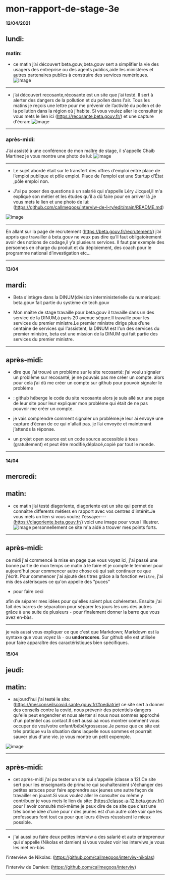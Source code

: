 # mon-rapport-de-stage-3e
#### 12/04/2021
## lundi:
### matin:
* ce matin j’ai découvert beta.gouv,beta.gouv sert a simplifier la vie des usagers des entreprise ou des agents publics,aide les ministères et autres partenaires publics à construire des services numériques.
![image](https://user-images.githubusercontent.com/82452161/114732808-1ecc3080-9d43-11eb-9e22-34d5162bc60f.png)
----------------------------------------
 * j’ai découvert recosante,récosante est un site que j’ai testé. Il sert à alerter des dangers de la pollution et du pollen dans l'air. Tous les matins je reçois une lettre pour me prévenir de l’activité du pollen et de la pollution dans la région où j'habite. Si vous voulez aller le consulter je vous mets le lien ici (https://recosante.beta.gouv.fr/)
 et une capture d'écran:
 ![image](https://user-images.githubusercontent.com/82452161/114882044-d32d8b80-9e03-11eb-9ff3-021d51e297d7.png)

----------------------------------------
### après-midi:
J’ai assisté à une conférence de mon maître de stage, il s'appelle Chaib Martinez je vous montre une photo de lui:
![image](https://user-images.githubusercontent.com/82452161/114733056-4f13cf00-9d43-11eb-977e-f8772b9c94f2.png)

-------------------------------------
* Le sujet abordé était sur le transfert des offres d'emploi entre place de l’emploi publique et pôle emploi. Place de l’emploi est une Startup d'État ,pôle emploi non.

* J'ai pu poser des questions à un salarié qui s’appelle Léry Jicquel,il m'a expliqué son métier et les études qu'il a dû faire pour en arriver là ,je vous mets le lien et une photo de lui:
 (https://github.com/callmegoos/interviw-de-l-ry/edit/main/README.md)

![image](https://user-images.githubusercontent.com/82452161/114733526-b6ca1a00-9d43-11eb-8496-c7f0c5dc3548.png)

-------------------------------------
En allant sur la page de recrutement (https://beta.gouv.fr/recrutement/) j’ai appris que travailler à beta.gouv ne veux pas dire qu’il faut obligatoirement avoir des notions de codage,il y’a plusieurs services.
Il faut par exemple des personnes en charge du produit et du déploiement, des coach pour le programme national d’investigation etc... 

-------------------------------------
#### 13/04
## mardi:
* Beta s'intègre dans la DINUM(division interministerielle du numérique): beta.gouv fait partie du système de tech.gouv

* Mon maître de stage travaille pour beta.gouv il travaille dans un des service de la DINUM,à paris 20 avenue ségure.Il travaille pour les services du premier ministre.Le premier ministre dirige plus d’une centaine de services qui l'assistent, la DINUM est l'un des services du premier ministre,
 beta est une mission de la DINUM qui fait partie des services du premier ministre. 

----------------------------------
## après-midi:
* dire que j’ai trouvé un problème sur le site recosanté: j’ai voulu signaler un problème sur recosanté, je ne pouvais pas me créer un compte. alors pour cela j’ai dû me créer un compte sur github pour pouvoir signaler le problème

* :  github  héberge le code du site recosante alors je suis allé sur une page de leur site  pour leur expliquer mon problème qui était de ne pas pouvoir me créer un compte.

 * je vais comprendre comment signaler un problème:je leur ai envoyé une capture d’écran de ce qui n'allait pas.
je l’ai envoyée et maintenant j’attends la réponse.
 
* un projet open source est un code source accessible à tous (gratuitement) et peut être modifié,déplacé,copié par tout le monde.


--------------------------------------------------

#### 14/04
## mercredi:

## matin:
* ce matin j’ai testé diagoriente, diagoriente est un site qui permet de connaître differents métiers en rapport avec vos centres d'intérêt.Je vous mets un lien si vous voulez l'essayer---(https://diagoriente.beta.gouv.fr/) voici une image pour vous l'illustrer.  
![image](https://user-images.githubusercontent.com/82452161/114721571-5635df80-9d39-11eb-9053-29e85baa9a8f.png)
personnellement ce site m'a aidé a trouver mes points forts.
 
---------------------------------
## après-midi:

ce midi j'ai commencé la mise en page que vous voyez ici, j'ai passé une bonne partie de mon temps ce matin à le faire et je compte le terminer pour aujourd'hui 
pour commencer autre chose où qui sait continuer ce que j'écrit.
Pour commencer j'ai ajouté des titres grâce a la fonction `##titre`,
j'ai mis des astérisques ce qu'on appelle des "puces"
* pour faire ceci 

afin de séparer mes idées pour qu'elles soient plus cohérentes.
Ensuite j'ai fait des barres de séparation pour séparer les jours les uns des autres grâce à une suite de plusieurs `-`
pour finalement donner la barre que vous avez en-bàs.

-------------------------------------------------------------------------------
je vais aussi vous expliquer ce que c'est que Markdown; Markdown est la syntaxe  que vous voyez là `-` ou __underscores__. Sur github elle est utilisée pour faire apparaître des caractéristiques bien spécifiques.


#### 15/04
## jeudi:


## matin: 
* aujourd'hui j'ai testé le site:(https://mesconseilscovid.sante.gouv.fr/#pediatrie) 
ce site sert a donner des conseils contre la covid, nous prévenir des potentiels dangers qu'elle peut engendrer et nous alerter si nous nous sommes approché d'un potentiel cas contact.Il sert aussi aà vous montrer comment vous occuper de vos/votre enfant/bébé/grossesse.Je pense que ce site est très pratique vu la situation dans laquelle nous sommes et pourrait sauver plus d'une vie.
je vous montre un petit expemple.

![image](https://user-images.githubusercontent.com/82452161/114842284-ff7fe280-9dd8-11eb-9808-5c5d281e7fe0.png)

---------------------------------------------------------------
## après-midi:

* cet après-midi j'ai pu tester un site qui s'appelle (classe a 12).Ce site sert pour les enseignants de primaire qui souhaîteraient s'échanger des petites astuces pour faire apprendre aux jeunes une autre façon de travailler en jouant.Si vous voulez aller le consulter ou même y contribuer je vous mets le lien du site:
(https://classe-a-12.beta.gouv.fr/) pour l'avoir consulté moi-même je peux dire de ce site que c'est une très bonne idée d'une pour r des jeunes est d'un autre côté voir que les professeurs font tout ca pour que leurs élèves réussisent le mieux possible.
---------------------------------------

* j'ai aussi pu faire deux petites interviw a des salarié et auto entrepreneur qui s'appelle (Nikolas et damien) si vous voulez voir les interviws je vous les met en-bàs

l'interview de Nikolas: (https://github.com/callmegoos/interviw-nikolas)

l'interviw de Damien: (https://github.com/callmegoos/interviw)

----------------------------------------




